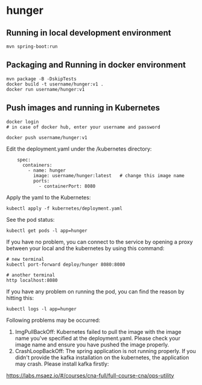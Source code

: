 # hunger

## Running in local development environment

```
mvn spring-boot:run
```

## Packaging and Running in docker environment

```
mvn package -B -DskipTests
docker build -t username/hunger:v1 .
docker run username/hunger:v1
```

## Push images and running in Kubernetes

```
docker login 
# in case of docker hub, enter your username and password

docker push username/hunger:v1
```

Edit the deployment.yaml under the /kubernetes directory:
```
    spec:
      containers:
        - name: hunger
          image: username/hunger:latest   # change this image name
          ports:
            - containerPort: 8080

```

Apply the yaml to the Kubernetes:
```
kubectl apply -f kubernetes/deployment.yaml
```

See the pod status:
```
kubectl get pods -l app=hunger
```

If you have no problem, you can connect to the service by opening a proxy between your local and the kubernetes by using this command:
```
# new terminal
kubectl port-forward deploy/hunger 8080:8080

# another terminal
http localhost:8080
```

If you have any problem on running the pod, you can find the reason by hitting this:
```
kubectl logs -l app=hunger
```

Following problems may be occurred:

1. ImgPullBackOff:  Kubernetes failed to pull the image with the image name you've specified at the deployment.yaml. Please check your image name and ensure you have pushed the image properly.
1. CrashLoopBackOff: The spring application is not running properly. If you didn't provide the kafka installation on the kubernetes, the application may crash. Please install kafka firstly:

https://labs.msaez.io/#/courses/cna-full/full-course-cna/ops-utility

